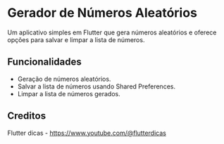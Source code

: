 # Gerador de Números Aleatórios

Um aplicativo simples em Flutter que gera números aleatórios e oferece opções para salvar e limpar a lista de números.

## Funcionalidades

- Geração de números aleatórios.
- Salvar a lista de números usando Shared Preferences.
- Limpar a lista de números gerados.

## Creditos
Flutter dicas - https://www.youtube.com/@flutterdicas
